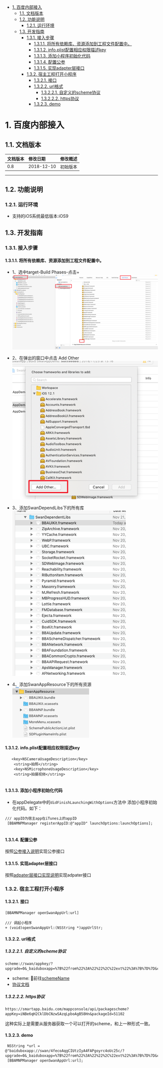 <!-- TOC -->

- [1. 百度内部接入](#1-百度内部接入)
    - [1.1. 文档版本](#11-文档版本)
    - [1.2. 功能说明](#12-功能说明)
        - [1.2.1. 运行环境](#121-运行环境)
    - [1.3. 开发指南](#13-开发指南)
        - [1.3.1. 接入步骤](#131-接入步骤)
            - [1.3.1.1. 将所有依赖库、资源添加到工程文件配置中。](#1311-将所有依赖库资源添加到工程文件配置中)
            - [1.3.1.2. info.plist配置相应权限描述key](#1312-infoplist配置相应权限描述key)
            - [1.3.1.3. 添加小程序初始化代码](#1313-添加小程序初始化代码)
            - [1.3.1.4. 配置公参](#1314-配置公参)
            - [1.3.1.5. 实现adapter层接口](#1315-实现adapter层接口)
        - [1.3.2. 宿主工程打开小程序](#132-宿主工程打开小程序)
            - [1.3.2.1. 接口](#1321-接口)
            - [1.3.2.2. url格式](#1322-url格式)
                - [1.3.2.2.1. 自定义的scheme协议](#13221-自定义的scheme协议)
                - [1.3.2.2.2. https协议](#13222-https协议)
            - [1.3.2.3. demo](#1323-demo)

<!-- /TOC -->
# 1. 百度内部接入
## 1.1. 文档版本

|文档版本|修改日期|修改概述|
|:--|:--|:--|
|0.8|2018-12-10|初始版本|

--------------------------
## 1.2. 功能说明
### 1.2.1. 运行环境
* 支持的iOS系统最低版本:iOS9

## 1.3. 开发指南
### 1.3.1. 接入步骤
#### 1.3.1.1. 将所有依赖库、资源添加到工程文件配置中。
* 1、选中target-Build Phases-点击+
![](media/15432183676646.png)
* 2、在弹出的窗口中点击 Add Other
![](media/15432185577597.png)
* 3、添加SwanDependLibs下的所有库
![](media/15432186773753.png)

* 4、添加SwanAppResource下的所有资源
![](media/15439194084265.png)


#### 1.3.1.2. info.plist配置相应权限描述key

```
   <key>NSCameraUsageDescription</key>
	<string>拍照</string>
	<key>NSMicrophoneUsageDescription</key>
	<string>拍摄视频</string>
	
```
#### 1.3.1.3. 添加小程序初始化代码
* 在appDelegate中的`didFinishLaunchingWithOptions`方法中 添加小程序初始化代码。如下：

```
/// appID为宿主app在iTunes上的appID
 [BBAMNPManager registerAppID:@"appID" launchOptions:launchOptions];
        
```
#### 1.3.1.4. 配置公参
按照[公参接入说明](百度内部接入-公参.md)实现公参接口

#### 1.3.1.5. 实现adapter层接口
按照[adpater层接口实现说明](../需要接入方实现的功能/adpater层接口实现说明.md)实现adpater接口

### 1.3.2. 宿主工程打开小程序
#### 1.3.2.1. 接口
  
```
[BBAMNPManager openSwanAppUrl:url]

/// 调起小程序
+ (void)openSwanAppUrl:(NSString *)appUrlStr;

```
#### 1.3.2.2. url格式
##### 1.3.2.2.1. 自定义的scheme协议

```
scheme://swan/appkey/?upgrade=0&_baiduboxapp=%7B%22from%22%3A%22%22%2C%22ext%22%3A%7B%7D%7D&callback=_bdbox_js_275
```
* scheme: 前往[schemeName](../需要接入方实现的功能/Platform.md)
* [协议文档](../../../规范说明/调起协议.md)

##### 1.3.2.2.2. https协议

```
https://smartapp.baidu.com/mappconsole/api/packagescheme?appKey=iNBe6qH2CklDbCNzwSAzqLpboAgB58Hn&packageId=51102
```
这种实际上是需要从服务器获取一个可以打开的scheme，和上一种形式一致。


#### 1.3.2.3. demo

```
 NSString *url = @"baiduboxapp://swan/4fecoAqgCIUtzIyA4FAPgoyrc4oUc25c/?upgrade=0&_baiduboxapp=%7B%22from%22%3A%22%22%2C%22ext%22%3A%7B%7D%7D&callback=_bdbox_js_275"
 [BBAMNPManager openSwanAppUrl:url];
```
        

